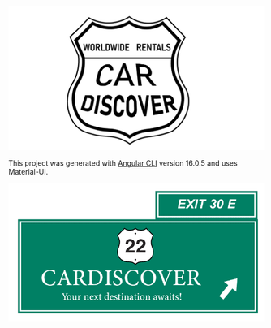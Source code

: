 ![Logo](/backend/src/main/resources/Logo/LogoWhiteBg.png)

This project was generated with [Angular CLI](https://github.com/angular/angular-cli) version 16.0.5 and uses Material-UI.

![LogoWithTagline](/backend/src/main/resources/Logo/LogoLargeWithTagline.png)


